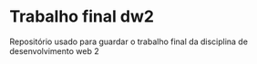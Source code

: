 # Trabalho final dw2
 Repositório usado para guardar o trabalho final da disciplina de desenvolvimento web 2
